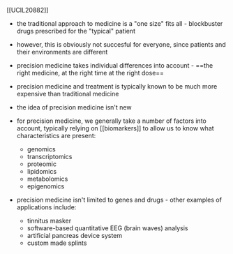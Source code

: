 [[UCIL20882]]

- the traditional approach to medicine is a "one size" fits all - blockbuster drugs prescribed for the "typical" patient
- however, this is obviously not succesful for everyone, since patients and their environments are different

- precision medicine takes individual differences into account - ==the right medicine, at the right time at the right dose==
- precision medicine and treatment is typically known to be much more expensive than traditional medicine

- the idea of precision medicine isn't new
- for precision medicine, we generally take a number of factors into account, typically relying on [[biomarkers]] to allow us to know what characteristics are present:
	- genomics
	- transcriptomics
	- proteomic
	- lipidomics
	- metabolomics
	- epigenomics

- precision medicine isn't limited to genes and drugs - other examples of applications include:
	- tinnitus masker
	- software-based quantitative EEG (brain waves) analysis
	- artificial pancreas device system
	- custom made splints
